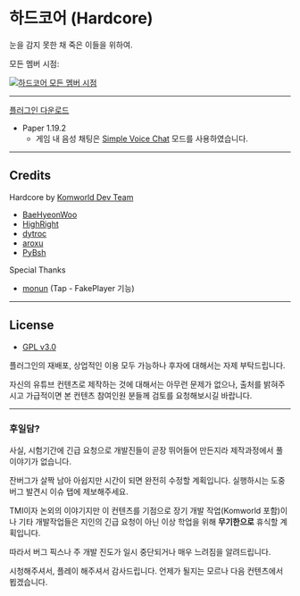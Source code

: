 # 하드코어 (Hardcore)

눈을 감지 못한 채 죽은 이들을 위하여.

모든 멤버 시점:

[![하드코어 모든 멤버 시점](https://i.ytimg.com/vi/t3K3iXz-NYY/maxresdefault.jpg)](https://www.youtube.com/playlist?list=PLSPcsedfnZmRGABA7lLcYa7gUmx-zKbk-)

---

[플러그인 다운로드](https://github.com/qogusdn1017/hardcore/releases/latest/download/hardcore.jar)

- Paper 1.19.2
  - 게임 내 음성 채팅은 [Simple Voice Chat](https://www.curseforge.com/minecraft/mc-mods/simple-voice-chat) 모드를 사용하였습니다.

---

## Credits

Hardcore by [Komworld Dev Team](https://github.com/komworld)

- [BaeHyeonWoo](https://github.com/qogusdn1017)
- [HighRight](https://github.com/highright1234)
- [dytroc](https://github.com/dytroc)
- [aroxu](https://github.com/aroxu)
- [PyBsh](https://github.com/PyBsh)

Special Thanks
- [monun](https://github.com/monun) (Tap - FakePlayer 기능)

---

## License

- [GPL v3.0](./LICENSE.md)

플러그인의 재배포, 상업적인 이용 모두 가능하나 후자에 대해서는 자제 부탁드립니다.

자신의 유튜브 컨텐츠로 제작하는 것에 대해서는 아무런 문제가 없으나, 출처를 밝혀주시고 가급적이면 본 컨텐츠 참여인원 분들께 검토를 요청해보시길 바랍니다.

---

### 후일담?

사실, 시험기간에 긴급 요청으로 개발진들이 곧장 뛰어들어 만든지라 제작과정에서 풀 이야기가 없습니다.

잔버그가 살짝 남아 아쉽지만 시간이 되면 완전히 수정할 계획입니다. 실행하시는 도중 버그 발견시 이슈 탭에 제보해주세요.

TMI이자 논외의 이야기지만 이 컨텐츠를 기점으로 장기 개발 작업(Komworld 포함)이나 기타 개발작업들은 지인의 긴급 요청이 아닌 이상 학업을 위해 **무기한으로** 휴식할 계획입니다.

따라서 버그 픽스나 주 개발 진도가 일시 중단되거나 매우 느려짐을 알려드립니다.

시청해주셔서, 플레이 해주셔서 감사드립니다. 언제가 될지는 모르나 다음 컨텐츠에서 뵙겠습니다.
